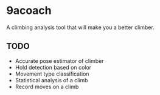 # 9acoach

A climbing analysis tool that will make you a better climber.

## TODO

- Accurate pose estimator of climber
- Hold detection based on color
- Movement type classification
- Statistical analysis of a climb
- Record moves on a climb